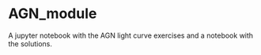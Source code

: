 # AGN_module

A jupyter notebook with the AGN light curve exercises and a notebook with the solutions.

